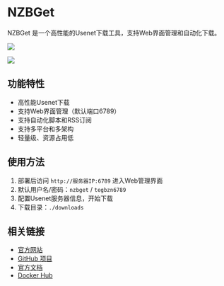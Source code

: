 # NZBGet

NZBGet 是一个高性能的Usenet下载工具，支持Web界面管理和自动化下载。

![](https://cdn.jsdelivr.net/gh/xiaoY233/PicList@main/public/assets/NZBGet.png)

![](https://img.shields.io/badge/Copyright-arch3rPro-ff9800?style=flat&logo=github&logoColor=white)

## 功能特性

- 高性能Usenet下载
- 支持Web界面管理（默认端口6789）
- 支持自动化脚本和RSS订阅
- 支持多平台和多架构
- 轻量级、资源占用低

## 使用方法

1. 部署后访问 `http://服务器IP:6789` 进入Web管理界面
2. 默认用户名/密码：`nzbget` / `tegbzn6789`
3. 配置Usenet服务器信息，开始下载
4. 下载目录：`./downloads`

## 相关链接

- [官方网站](https://nzbget.net/)
- [GitHub 项目](https://github.com/nzbget/nzbget)
- [官方文档](https://nzbget.net/documentation)
- [Docker Hub](https://hub.docker.com/r/linuxserver/nzbget) 